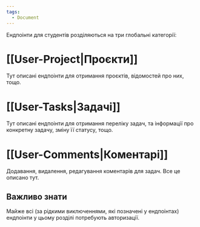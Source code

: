 ```yaml
---
tags:
  - Document
---
```


Ендпоінти для студентів розділяються на три глобальні категорії:

# [[User-Project|Проєкти]]
Тут описані ендпоінти для отримання проєктів, відомостей про них, тощо.

# [[User-Tasks|Задачі]]
Тут описані ендпоінти для отримання переліку задач, та інформації про конкретну задачу, зміну її статусу, тощо.

# [[User-Comments|Коментарі]]
Додавання, видалення, редагування коментарів для задач. Все це описано тут.

## Важливо знати
Майже всі (за рідкими виключеннями, які позначені у ендпоінтах) ендпоінти у цьому розділі потребують авторизації.